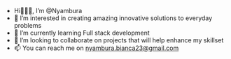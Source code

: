 - Hi🙋🏽‍♀️, I’m @Nyambura
- 👀 I’m interested in creating amazing innovative solutions to everyday problems
- 🌱 I’m currently learning Full stack development
- 💞️ I’m looking to collaborate on projects that will help enhance my skillset
- 📫 You can reach me on nyambura.bianca23@gmail.com

<!---
Nyambura23/Nyambura23 is a ✨ special ✨ repository because its `README.md` (this file) appears on your GitHub profile.
You can click the Preview link to take a look at your changes.
--->
